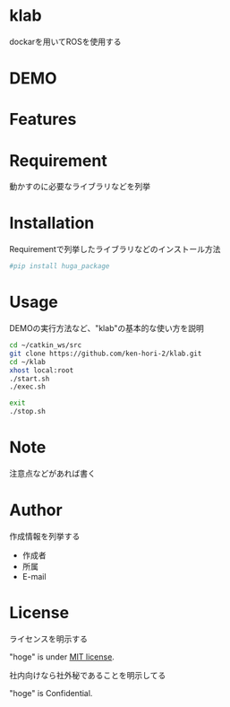 # klab

dockarを用いてROSを使用する

# DEMO
 
# Features

# Requirement
 
動かすのに必要なライブラリなどを列挙
 

# Installation
 
Requirementで列挙したライブラリなどのインストール方法
 
```bash
#pip install huga_package
```
 
# Usage
 
DEMOの実行方法など、"klab"の基本的な使い方を説明
 
```bash
cd ~/catkin_ws/src
git clone https://github.com/ken-hori-2/klab.git
cd ~/klab
xhost local:root
./start.sh
./exec.sh

exit
./stop.sh

```
 
# Note
 
注意点などがあれば書く
 
# Author
 
作成情報を列挙する
 
* 作成者
* 所属
* E-mail
 
# License
ライセンスを明示する
 
"hoge" is under [MIT license](https://en.wikipedia.org/wiki/MIT_License).
 
社内向けなら社外秘であることを明示してる
 
"hoge" is Confidential.
